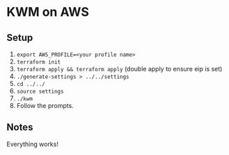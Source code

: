 # KWM on AWS

## Setup

1. `export AWS_PROFILE=<your profile name>`
2. `terraform init`
3. `terraform apply && terraform apply` (double apply to ensure eip is set)
4. `./generate-settings > ../../settings`
5. `cd ../../`
6. `source settings`
7. `./kwm`
8. Follow the prompts.

## Notes
Everything works!
